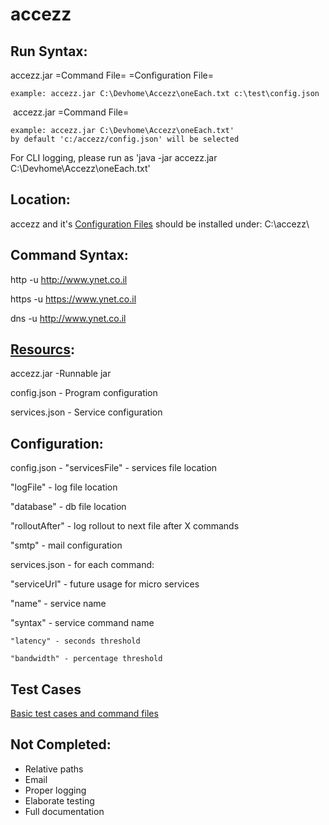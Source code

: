 # accezz

## Run Syntax:

  accezz.jar =Command File= =Configuration File=
  
  	example: accezz.jar C:\Devhome\Accezz\oneEach.txt c:\test\config.json
  
  accezz.jar =Command File=
  
	example: accezz.jar C:\Devhome\Accezz\oneEach.txt'
	by default 'c:/accezz/config.json' will be selected

  For CLI logging, please run as 'java -jar accezz.jar C:\Devhome\Accezz\oneEach.txt'     
  
## Location:  
  accezz and it's [Configuration Files](Https://github.com/tetraeder/accezz/tree/master/src/resources) should be installed under:
  C:\accezz\
  
## Command Syntax:

  http -u http://www.ynet.co.il
  
  
  https -u https://www.ynet.co.il
  
  
  dns -u http://www.ynet.co.il
  
## [Resourcs](Https://github.com/tetraeder/accezz/tree/master/src/resources):

accezz.jar -Runnable jar

config.json - Program configuration

services.json - Service configuration

## Configuration: 

config.json - 
  "servicesFile" - services file location 
  
  "logFile" - log file location
  
  "database" - db file location
  
  "rolloutAfter" - log rollout to next file after X commands
  
  "smtp" - mail configuration
  
services.json - for each command: 

  "serviceUrl" - future usage for micro services
  
  "name" - service name
  
  "syntax" - service command name 
  
	"latency" - seconds threshold
	
	"bandwidth" - percentage threshold
	
  
## Test Cases

  [Basic test cases and command files](https://github.com/tetraeder/accezz/tree/master/test)
  
  
## Not Completed:
  * Relative paths
  * Email
  * Proper logging
  * Elaborate testing
  * Full documentation
